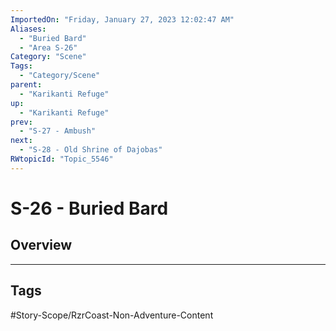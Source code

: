 ```yaml
---
ImportedOn: "Friday, January 27, 2023 12:02:47 AM"
Aliases:
  - "Buried Bard"
  - "Area S-26"
Category: "Scene"
Tags:
  - "Category/Scene"
parent:
  - "Karikanti Refuge"
up:
  - "Karikanti Refuge"
prev:
  - "S-27 - Ambush"
next:
  - "S-28 - Old Shrine of Dajobas"
RWtopicId: "Topic_5546"
---
```

# S-26 - Buried Bard
## Overview

---
## Tags
#Story-Scope/RzrCoast-Non-Adventure-Content

